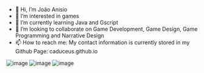- 👋 Hi, I’m João Anisio
- 👀 I’m interested in games
- 🌱 I’m currently learning Java and Gscript
- 💞️ I’m looking to collaborate on Game Development, Game Design, Game Programming and Narrative Design
- 📫 How to reach me: My contact information is currently stored in my Github Page: caduceus.github.io

![image]({https://img.shields.io/badge/HTML5-E34F26?style=for-the-badge&logo=html5&logoColor=white}) ![image]({https://img.shields.io/badge/CSS3-1572B6?style=for-the-badge&logo=css3&logoColor=white}) ![image]({https://img.shields.io/badge/C%2B%2B-00599C?style=for-the-badge&logo=c%2B%2B&logoColor=white})



<!---
caduceusj/caduceusj is a ✨ special ✨ repository because its `README.md` (this file) appears on your GitHub profile.  
You can click the Preview link to take a look at your changes.
--->
